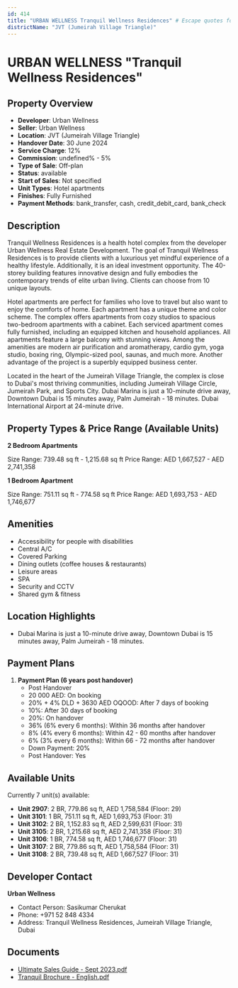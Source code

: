 ```yaml
---
id: 414
title: "URBAN WELLNESS Tranquil Wellness Residences" # Escape quotes for YAML string
districtName: "JVT (Jumeirah Village Triangle)"
---
```


# URBAN WELLNESS "Tranquil Wellness Residences"

## Property Overview
- **Developer**: Urban Wellness
- **Seller**: Urban Wellness
- **Location**: JVT (Jumeirah Village Triangle)
- **Handover Date**: 30 June 2024
- **Service Charge**: 12%
- **Commission**: undefined% - 5%
- **Type of Sale**: Off-plan
- **Status**: available
- **Start of Sales**: Not specified
- **Unit Types**: Hotel apartments
- **Finishes**: Fully Furnished
- **Payment Methods**: bank_transfer, cash, credit_debit_card, bank_check

## Description
Tranquil Wellness Residences is a health hotel complex from the developer Urban Wellness Real Estate Development. The goal of Tranquil Wellness Residences is to provide clients with a luxurious yet mindful experience of a healthy lifestyle. Additionally, it is an ideal investment opportunity. The 40-storey building features innovative design and fully embodies the contemporary trends of elite urban living. Clients can choose from 10 unique layouts.

Hotel apartments are perfect for families who love to travel but also want to enjoy the comforts of home. Each apartment has a unique theme and color scheme. The complex offers apartments from cozy studios to spacious two-bedroom apartments with a cabinet. Each serviced apartment comes fully furnished, including an equipped kitchen and household appliances. All apartments feature a large balcony with stunning views. Among the amenities are modern air purification and aromatherapy, cardio gym, yoga studio, boxing ring, Olympic-sized pool, saunas, and much more. Another advantage of the project is a superbly equipped business center.

Located in the heart of the Jumeirah Village Triangle, the complex is close to Dubai's most thriving communities, including Jumeirah Village Circle, Jumeirah Park, and Sports City. Dubai Marina is just a 10-minute drive away, Downtown Dubai is 15 minutes away, Palm Jumeirah - 18 minutes. Dubai International Airport at 24-minute drive.

## Property Types & Price Range (Available Units)
**2 Bedroom Apartments**

Size Range: 739.48 sq ft - 1,215.68 sq ft
Price Range: AED 1,667,527 - AED 2,741,358

**1 Bedroom Apartment**

Size Range: 751.11 sq ft - 774.58 sq ft
Price Range: AED 1,693,753 - AED 1,746,677

## Amenities
- Accessibility for people with disabilities
- Central A/C
- Covered Parking
- Dining outlets  (coffee houses & restaurants)
- Leisure areas
- SPA
- Security and CCTV
- Shared gym & fitness

## Location Highlights
- Dubai Marina is just a 10-minute drive away, Downtown Dubai is 15 minutes away, Palm Jumeirah - 18 minutes.

## Payment Plans
1. **Payment Plan (6 years post handover)**
   - Post Handover
   - 20 000 AED: On booking
   - 20% + 4% DLD + 3630 AED OQOOD: After 7 days of booking
   - 10%: After 30 days of booking
   - 20%: On handover
   - 36% (6% every 6 months): Within 36 months after handover
   - 8% (4% every 6 months): Within 42 - 60 months after handover
   - 6% (3% every 6 months): Within 66 - 72 months after handover
   - Down Payment: 20%
   - Post Handover: Yes

## Available Units
Currently 7 unit(s) available:
- **Unit 2907**: 2 BR, 779.86 sq ft, AED 1,758,584 (Floor: 29)
- **Unit 3101**: 1 BR, 751.11 sq ft, AED 1,693,753 (Floor: 31)
- **Unit 3102**: 2 BR, 1,152.83 sq ft, AED 2,599,631 (Floor: 31)
- **Unit 3105**: 2 BR, 1,215.68 sq ft, AED 2,741,358 (Floor: 31)
- **Unit 3106**: 1 BR, 774.58 sq ft, AED 1,746,677 (Floor: 31)
- **Unit 3107**: 2 BR, 779.86 sq ft, AED 1,758,584 (Floor: 31)
- **Unit 3108**: 2 BR, 739.48 sq ft, AED 1,667,527 (Floor: 31)

## Developer Contact
**Urban Wellness**
- Contact Person: Sasikumar Cherukat
- Phone: +971 52 848 4334
- Address: Tranquil Wellness Residences, Jumeirah Village Triangle, Dubai

## Documents
- [Ultimate Sales Guide - Sept 2023.pdf](https://cdn.geniemap.net/2023/09/05/zPA1DQEekhLLUJVUtZj9ekdLqT3Cd934MBvOtvn8.pdf)
- [Tranquil Brochure - English.pdf](https://cdn.geniemap.net/2023/09/05/V6BXpUPru9DsLAUJ4hDLavmE4sneN4APVhGZGWzv.pdf)
